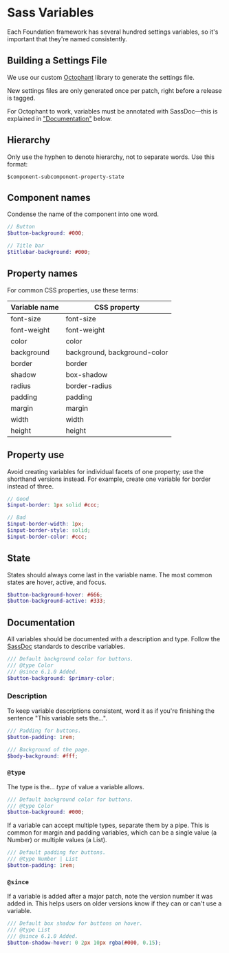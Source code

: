 # Sass Variables

Each Foundation framework has several hundred settings variables, so it's important that they're named consistently.

## Building a Settings File

We use our custom [Octophant](https://github.com/zurb/octophant) library to generate the settings file.

New settings files are only generated once per patch, right before a release is tagged.

For Octophant to work, variables must be annotated with SassDoc&mdash;this is explained in ["Documentation"](#documentation) below.

## Hierarchy

Only use the hyphen to denote hierarchy, not to separate words. Use this format:

```
$component-subcomponent-property-state
```

## Component names

Condense the name of the component into one word.

```scss
// Button
$button-background: #000;

// Title bar
$titlebar-background: #000;
```

## Property names

For common CSS properties, use these terms:

Variable name | CSS property
------------- | ------------
font-size     | font-size
font-weight   | font-weight
color         | color
background    | background, background-color
border        | border
shadow        | box-shadow
radius        | border-radius
padding       | padding
margin        | margin
width         | width
height        | height

## Property use

Avoid creating variables for individual facets of one property; use the shorthand versions instead. For example, create one variable for border instead of three.

```scss
// Good
$input-border: 1px solid #ccc;

// Bad
$input-border-width: 1px;
$input-border-style: solid;
$input-border-color: #ccc;
```

## State

States should always come last in the variable name. The most common states are hover, active, and focus.

```scss
$button-background-hover: #666;
$button-background-active: #333;
```

## Documentation

All variables should be documented with a description and type. Follow the [SassDoc](http://sassdoc.com/annotations) standards to describe variables.

```scss
/// Default background color for buttons.
/// @type Color
/// @since 6.1.0 Added.
$button-background: $primary-color;
```

### Description

To keep variable descriptions consistent, word it as if you're finishing the sentence "This variable sets the...".

```scss
/// Padding for buttons.
$button-padding: 1rem;

/// Background of the page.
$body-background: #fff;
```

### `@type`

The type is the... *type* of value a variable allows.

```scss
/// Default background color for buttons.
/// @type Color
$button-background: #000;
```

If a variable can accept multiple types, separate them by a pipe. This is common for margin and padding variables, which can be a single value (a Number) or multiple values (a List).

```scss
/// Default padding for buttons.
/// @type Number | List
$button-padding: 1rem;
```

### `@since`

If a variable is added after a major patch, note the version number it was added in. This helps users on older versions know if they can or can't use a variable.

```scss
/// Default box shadow for buttons on hover.
/// @type List
/// @since 6.1.0 Added.
$button-shadow-hover: 0 2px 10px rgba(#000, 0.15);
```
